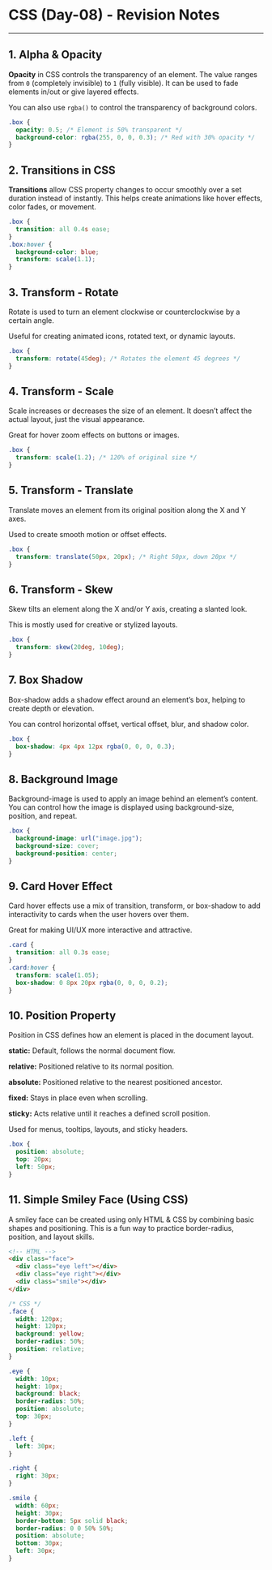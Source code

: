 # CSS  (Day-08) - Revision Notes

---

## 1. Alpha & Opacity

**Opacity** in CSS controls the transparency of an element. The value ranges from `0` (completely invisible) to `1` (fully visible). It can be used to fade elements in/out or give layered effects.

You can also use `rgba()` to control the transparency of background colors.

```css
.box {
  opacity: 0.5; /* Element is 50% transparent */
  background-color: rgba(255, 0, 0, 0.3); /* Red with 30% opacity */
}
```

## 2. Transitions in CSS
**Transitions** allow CSS property changes to occur smoothly over a set duration instead of instantly. This helps create animations like hover effects, color fades, or movement.

```css
.box {
  transition: all 0.4s ease;
}
.box:hover {
  background-color: blue;
  transform: scale(1.1);
}
```

## 3. Transform - Rotate
Rotate is used to turn an element clockwise or counterclockwise by a certain angle.

Useful for creating animated icons, rotated text, or dynamic layouts.

```css
.box {
  transform: rotate(45deg); /* Rotates the element 45 degrees */
}
```
## 4. Transform - Scale
Scale increases or decreases the size of an element. It doesn’t affect the actual layout, just the visual appearance.

Great for hover zoom effects on buttons or images.

```css
.box {
  transform: scale(1.2); /* 120% of original size */
}
```

## 5. Transform - Translate
Translate moves an element from its original position along the X and Y axes.

Used to create smooth motion or offset effects.

```css
.box {
  transform: translate(50px, 20px); /* Right 50px, down 20px */
}
```
## 6. Transform - Skew
Skew tilts an element along the X and/or Y axis, creating a slanted look.

This is mostly used for creative or stylized layouts.

```css
.box {
  transform: skew(20deg, 10deg);
}
```

## 7. Box Shadow
Box-shadow adds a shadow effect around an element’s box, helping to create depth or elevation.

You can control horizontal offset, vertical offset, blur, and shadow color.

```css
.box {
  box-shadow: 4px 4px 12px rgba(0, 0, 0, 0.3);
}
```

## 8. Background Image
Background-image is used to apply an image behind an element’s content. You can control how the image is displayed using background-size, position, and repeat.

```css
.box {
  background-image: url("image.jpg");
  background-size: cover;
  background-position: center;
}
```
## 9. Card Hover Effect
Card hover effects use a mix of transition, transform, or box-shadow to add interactivity to cards when the user hovers over them.

Great for making UI/UX more interactive and attractive.

```css
.card {
  transition: all 0.3s ease;
}
.card:hover {
  transform: scale(1.05);
  box-shadow: 0 8px 20px rgba(0, 0, 0, 0.2);
}
```
## 10. Position Property
Position in CSS defines how an element is placed in the document layout.

**static:** Default, follows the normal document flow.

**relative:** Positioned relative to its normal position.

**absolute:** Positioned relative to the nearest positioned ancestor.

**fixed:** Stays in place even when scrolling.

**sticky:** Acts relative until it reaches a defined scroll position.

Used for menus, tooltips, layouts, and sticky headers.

```css
.box {
  position: absolute;
  top: 20px;
  left: 50px;
}
```
## 11. Simple Smiley Face (Using CSS)
A smiley face can be created using only HTML & CSS by combining basic shapes and positioning. This is a fun way to practice border-radius, position, and layout skills.

```html
<!-- HTML -->
<div class="face">
  <div class="eye left"></div>
  <div class="eye right"></div>
  <div class="smile"></div>
</div>
```
```css
/* CSS */
.face {
  width: 120px;
  height: 120px;
  background: yellow;
  border-radius: 50%;
  position: relative;
}

.eye {
  width: 10px;
  height: 10px;
  background: black;
  border-radius: 50%;
  position: absolute;
  top: 30px;
}

.left {
  left: 30px;
}

.right {
  right: 30px;
}

.smile {
  width: 60px;
  height: 30px;
  border-bottom: 5px solid black;
  border-radius: 0 0 50% 50%;
  position: absolute;
  bottom: 30px;
  left: 30px;
}
```